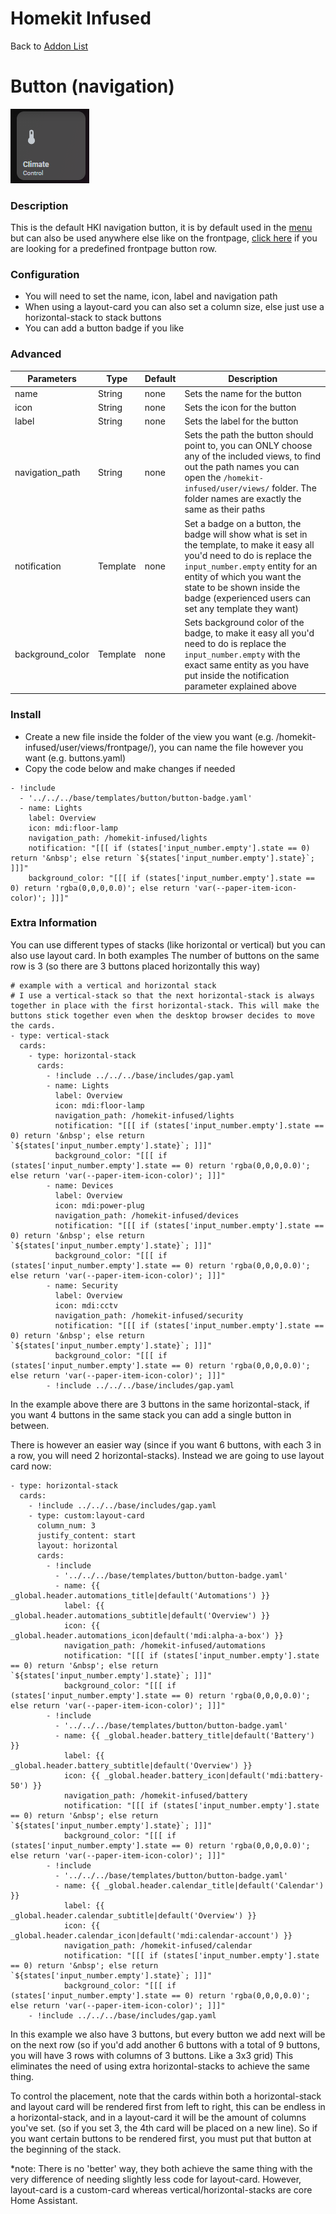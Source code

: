 # Homekit Infused

Back to [Addon List](../addon_list.md)

# Button (navigation)

![Homekit Infused](../images/button-navigation.png)

### Description
This is the default HKI navigation button, it is by default used in the [menu](menu-card.md) but can also be used anywhere else like on the frontpage, [click here](frontpage-buttons.md) if you are looking for a predefined frontpage button row.

### Configuration
- You will need to set the name, icon, label and navigation path
- When using a layout-card you can also set a column size, else just use a horizontal-stack to stack buttons
- You can add a button badge if you like

### Advanced
| Parameters | Type | Default | Description |
|----------------------------------|-------------|----------------------------------|----------------------------------------------------------------------------------------------------------------------------------------------------------------------|
| name | String | none | Sets the name for the button |
| icon | String | none | Sets the icon for the button |
| label | String | none | Sets the label for the button |
| navigation_path | String | none | Sets the path the button should point to, you can ONLY choose any of the included views, to find out the path names you can open the `/homekit-infused/user/views/` folder. The folder names are exactly the same as their paths |
| notification | Template | none | Set a badge on a button, the badge will show what is set in the template, to make it easy all you'd need to do is replace the `input_number.empty` entity for an entity of which you want the state to be shown inside the badge (experienced users can set any template they want) |
| background_color | Template | none | Sets background color of the badge, to make it easy all you'd need to do is replace the `input_number.empty` with the exact same entity as you have put inside the notification parameter explained above |


### Install
- Create a new file inside the folder of the view you want (e.g. /homekit-infused/user/views/frontpage/), you can name the file however you want (e.g. buttons.yaml)
- Copy the code below and make changes if needed

```
- !include
  - '../../../base/templates/button/button-badge.yaml'
  - name: Lights
    label: Overview
    icon: mdi:floor-lamp
    navigation_path: /homekit-infused/lights
    notification: "[[[ if (states['input_number.empty'].state == 0) return '&nbsp'; else return `${states['input_number.empty'].state}`; ]]]"
    background_color: "[[[ if (states['input_number.empty'].state == 0) return 'rgba(0,0,0,0.0)'; else return 'var(--paper-item-icon-color)'; ]]]"   
```

### Extra Information
You can use different types of stacks (like horizontal or vertical) but you can also use layout card. In both examples The number of buttons on the same row is 3 (so there are 3 buttons placed horizontally this way)
```
# example with a vertical and horizontal stack
# I use a vertical-stack so that the next horizontal-stack is always together in place with the first horizontal-stack. This will make the buttons stick together even when the desktop browser decides to move the cards.
- type: vertical-stack
  cards:
    - type: horizontal-stack
      cards:
        - !include ../../../base/includes/gap.yaml
        - name: Lights
          label: Overview
          icon: mdi:floor-lamp
          navigation_path: /homekit-infused/lights
          notification: "[[[ if (states['input_number.empty'].state == 0) return '&nbsp'; else return `${states['input_number.empty'].state}`; ]]]"
          background_color: "[[[ if (states['input_number.empty'].state == 0) return 'rgba(0,0,0,0.0)'; else return 'var(--paper-item-icon-color)'; ]]]"  
        - name: Devices
          label: Overview
          icon: mdi:power-plug
          navigation_path: /homekit-infused/devices
          notification: "[[[ if (states['input_number.empty'].state == 0) return '&nbsp'; else return `${states['input_number.empty'].state}`; ]]]"
          background_color: "[[[ if (states['input_number.empty'].state == 0) return 'rgba(0,0,0,0.0)'; else return 'var(--paper-item-icon-color)'; ]]]" 
        - name: Security
          label: Overview
          icon: mdi:cctv
          navigation_path: /homekit-infused/security
          notification: "[[[ if (states['input_number.empty'].state == 0) return '&nbsp'; else return `${states['input_number.empty'].state}`; ]]]"
          background_color: "[[[ if (states['input_number.empty'].state == 0) return 'rgba(0,0,0,0.0)'; else return 'var(--paper-item-icon-color)'; ]]]"  
        - !include ../../../base/includes/gap.yaml
```
In the example above there are 3 buttons in the same horizontal-stack, if you want 4 buttons in the same stack you can add a single button in between.

There is however an easier way (since if you want 6 buttons, with each 3 in a row, you will need 2 horizontal-stacks). Instead we are going to use layout card now:
```
- type: horizontal-stack
  cards:
    - !include ../../../base/includes/gap.yaml
    - type: custom:layout-card
      column_num: 3
      justify_content: start
      layout: horizontal
      cards:
        - !include
          - '../../../base/templates/button/button-badge.yaml'
          - name: {{ _global.header.automations_title|default('Automations') }}
            label: {{ _global.header.automations_subtitle|default('Overview') }}
            icon: {{ _global.header.automations_icon|default('mdi:alpha-a-box') }}
            navigation_path: /homekit-infused/automations
            notification: "[[[ if (states['input_number.empty'].state == 0) return '&nbsp'; else return `${states['input_number.empty'].state}`; ]]]"
            background_color: "[[[ if (states['input_number.empty'].state == 0) return 'rgba(0,0,0,0.0)'; else return 'var(--paper-item-icon-color)'; ]]]"   
        - !include
          - '../../../base/templates/button/button-badge.yaml'
          - name: {{ _global.header.battery_title|default('Battery') }}
            label: {{ _global.header.battery_subtitle|default('Overview') }}
            icon: {{ _global.header.battery_icon|default('mdi:battery-50') }}
            navigation_path: /homekit-infused/battery
            notification: "[[[ if (states['input_number.empty'].state == 0) return '&nbsp'; else return `${states['input_number.empty'].state}`; ]]]"
            background_color: "[[[ if (states['input_number.empty'].state == 0) return 'rgba(0,0,0,0.0)'; else return 'var(--paper-item-icon-color)'; ]]]"  
        - !include
          - '../../../base/templates/button/button-badge.yaml'
          - name: {{ _global.header.calendar_title|default('Calendar') }}
            label: {{ _global.header.calendar_subtitle|default('Overview') }}
            icon: {{ _global.header.calendar_icon|default('mdi:calendar-account') }}
            navigation_path: /homekit-infused/calendar
            notification: "[[[ if (states['input_number.empty'].state == 0) return '&nbsp'; else return `${states['input_number.empty'].state}`; ]]]"
            background_color: "[[[ if (states['input_number.empty'].state == 0) return 'rgba(0,0,0,0.0)'; else return 'var(--paper-item-icon-color)'; ]]]"      
    - !include ../../../base/includes/gap.yaml
```
In this example we also have 3 buttons, but every button we add next will be on the next row (so if you'd add another 6 buttons with a total of 9 buttons, you will have 3 rows with columns of 3 buttons. Like a 3x3 grid)
This eliminates the need of using extra horizontal-stacks to achieve the same thing.

To control the placement, note that the cards within both a horizontal-stack and layout card will be rendered first from left to right, this can be endless in a horizontal-stack, and in a layout-card it will be the amount of columns you've set. (so if you set 3, the 4th card will be placed on a new line). So if you want certain buttons to be rendered first, you must put that button at the beginning of the stack.

*note: There is no 'better' way, they both achieve the same thing with the very difference of needing slightly less code for layout-card. However, layout-card is a custom-card whereas vertical/horizontal-stacks are core Home Assistant.
